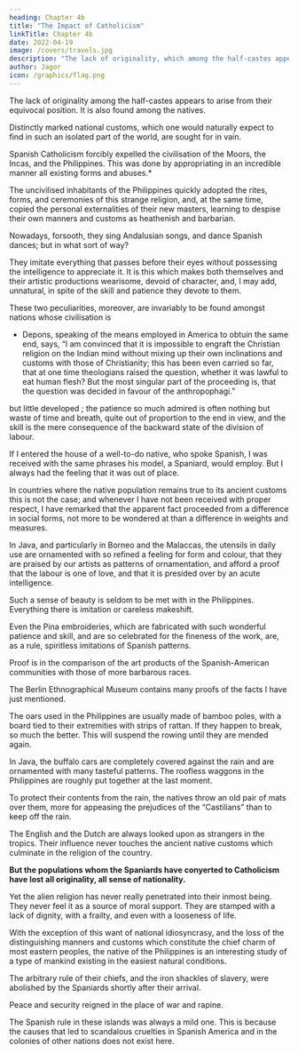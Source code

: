 ```yaml
---
heading: Chapter 4b
title: "The Impact of Catholicism"
linkTitle: Chapter 4b
date: 2022-04-19
image: /covers/travels.jpg
description: "The lack of originality, which among the half-castes appears to arise from their equivocal position, is also to be found among the Indians"
author: Jagor
icon: /graphics/flag.png
---
```



The lack of originality among the half-castes appears to arise from their equivocal position. It is also found among the natives. 

Distinctly marked national customs, which one would naturally expect to find in such an isolated part of the world, are sought for in vain.

Spanish Catholicism forcibly expelled the civilisation of the Moors, <!-- and in Peru that of --> the Incas, and the Philippines. This was done by <!--  it has understood how to set aside an equally well founded one, by --> appropriating in an incredible manner<!-- , in order to take root itself the more quickly, --> all existing forms and abuses.*

The uncivilised inhabitants of the Philippines quickly adopted the rites, forms, and ceremonies of this strange religion, and, at the same time, copied the personal externalities of their new masters, learning to despise their own manners and customs as heathenish and barbarian. 

Nowadays, forsooth, they sing Andalusian songs, and dance Spanish dances; but in what sort of way? 

They imitate everything that passes before their eyes without possessing the intelligence to appreciate it. It is this which makes both themselves and their artistic productions wearisome, devoid of character, and, I may add, unnatural, in spite of the skill and patience they devote to them. 

These two peculiarities, moreover, are invariably to be found amongst nations whose civilisation is

* Depons, speaking of the means employed in America to obtuin the same end, says, “I am convinced that it is impossible to engraft the Christian religion on the Indian mind without mixing up their own inclinations and customs with those of Christianity; this has been even carried so far, that at one time theologians raised the question, whether it was lawful to eat human flesh? But the most singular part of the proceeding is, that the question was decided in favour of the anthropophagi.”

but little developed ; the patience so much admired is often nothing but waste of time and breath, quite out of proportion to the end in view, and the skill is the mere consequence of the backward state of the division of labour.

If I entered the house of a well-to-do native, who spoke Spanish, I was received with the same phrases his model, a Spaniard, would employ. But I always had the feeling that it was out of place. 

In countries where the native population remains true to its ancient customs this is not the case; and whenever I have not been received with proper respect, I have remarked that the apparent fact proceeded from a difference in social forms, not more to be wondered at than a difference in weights and measures. 

In Java, and particularly in Borneo and the Malaccas, the utensils in daily use are ornamented with so refined a feeling for form and colour, that they are praised by our artists as patterns of ornamentation, and afford a proof that the labour is one of love, and that it is presided over by an acute intelligence.

Such a sense of beauty is seldom to be met with in the Philippines. Everything there is imitation or careless makeshift. 

Even the Pina embroideries, which are fabricated with such wonderful patience and skill, and are so celebrated for the fineness of the work, are, as a rule, spiritless imitations of Spanish patterns. 

Proof is in the comparison of the art products of the Spanish-American communities with those of more barbarous races.

The Berlin Ethnographical Museum contains many proofs of the facts I have just mentioned.

The oars used in the Philippines are usually made of bamboo poles, with a board tied to their extremities with strips of rattan. If they happen to break, so much the better. This will suspend the rowing until they are mended again.

In Java, the buffalo cars are completely covered against the rain and are ornamented with many tasteful patterns. The roofless waggons in the Philippines are roughly put together at the last moment. 

To protect their contents from the rain, the natives throw an old pair of mats over them, more for appeasing the prejudices of the “Castilians” than to keep off the rain.

The English and the Dutch are always looked upon as strangers in the tropics. Their influence never touches the ancient native customs which culminate in the religion of the country. 

**But the populations whom the Spaniards have conyerted to Catholicism have lost all originality, all sense of nationality.** 

Yet the alien religion has never really penetrated into their inmost being. They never feel it as a source of moral support. <!-- , and it is no accidental coincidence that they are all more or less --> They are stamped with a lack of dignity, with a frailty, and even with a looseness of life.

With the exception of this want of national idiosyncrasy, and the loss of the distinguishing manners and customs which constitute the chief charm of most eastern peoples, the native of the Philippines is an interesting study of a type of mankind existing in the easiest natural conditions. 

The arbitrary rule of their chiefs, and the iron shackles of slavery, were abolished by the Spaniards shortly after their arrival. 

Peace and security reigned in the place of war and rapine. 

The Spanish rule in these islands was always a mild one. This is because the causes that led to scandalous cruelties in Spanish America and in the colonies of other nations does not exist here.

<!--  not because the laws, which treated the natives like children, were wonderfully gentle, but because the causes did not exist which caused such 
 -->

